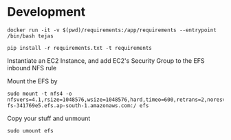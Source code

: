 # Development

```
docker run -it -v $(pwd)/requirements:/app/requirements --entrypoint /bin/bash tejas
```

```
pip install -r requirements.txt -t requirements
```

Instantiate an EC2 Instance, and add EC2's Security Group to the EFS inbound NFS rule

Mount the EFS by

```
sudo mount -t nfs4 -o nfsvers=4.1,rsize=1048576,wsize=1048576,hard,timeo=600,retrans=2,noresvport fs-341769e5.efs.ap-south-1.amazonaws.com:/ efs
```

Copy your stuff and unmount

```
sudo umount efs
```